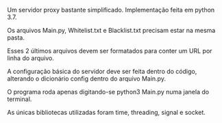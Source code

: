 Um servidor proxy bastante simplificado. Implementação feita em python 3.7.

Os arquivos Main.py, Whitelist.txt e Blacklist.txt precisam estar na mesma pasta.

Esses 2 últimos arquivos devem ser formatados para conter um URL por linha do arquivo.

A configuração básica do servidor deve ser feita dentro do código, alterando o dicionário config dentro do arquivo Main.py.

O programa roda apenas digitando-se python3 Main.py numa janela do terminal. 

As únicas bibliotecas utilizadas foram time, threading, signal e socket.
